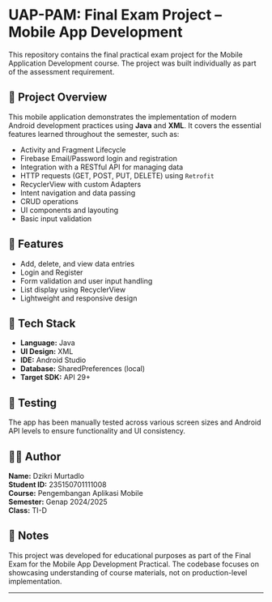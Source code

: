 # UAP-PAM: Final Exam Project – Mobile App Development

This repository contains the final practical exam project for the Mobile Application Development course. The project was built individually as part of the assessment requirement.

## 📱 Project Overview

This mobile application demonstrates the implementation of modern Android development practices using **Java** and **XML**. It covers the essential features learned throughout the semester, such as:

- Activity and Fragment Lifecycle
- Firebase Email/Password login and registration
- Integration with a RESTful API for managing data
- HTTP requests (GET, POST, PUT, DELETE) using `Retrofit`
- RecyclerView with custom Adapters
- Intent navigation and data passing
- CRUD operations
- UI components and layouting
- Basic input validation

## 🚀 Features

- Add, delete, and view data entries
- Login and Register
- Form validation and user input handling
- List display using RecyclerView
- Lightweight and responsive design

## 📂 Tech Stack

- **Language:** Java  
- **UI Design:** XML  
- **IDE:** Android Studio  
- **Database:** SharedPreferences (local)  
- **Target SDK:** API 29+

## 🧪 Testing

The app has been manually tested across various screen sizes and Android API levels to ensure functionality and UI consistency.

## 🧑‍💻 Author

**Name:** Dzikri Murtadlo  
**Student ID:** 235150701111008   
**Course:** Pengembangan Aplikasi Mobile  
**Semester:** Genap 2024/2025    
**Class:** TI-D    

## 📌 Notes

This project was developed for educational purposes as part of the Final Exam for the Mobile App Development Practical. The codebase focuses on showcasing understanding of course materials, not on production-level implementation.

---

